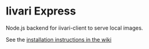 Iivari Express
==============

Node.js backend for iivari-client to serve local images.

See the [installation instructions in the wiki](/lamikae/iivari/wiki/Iivari-express)

